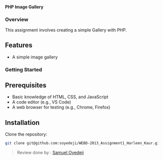 #### PHP Image Gallery

### Overview

This assignment involves creating a simple Gallery with PHP.

## Features


- A simple image gallery

### Getting Started

## Prerequisites
- Basic knowledge of HTML, CSS, and JavaScript
- A code editor (e.g., VS Code)
- A web browser for testing (e.g., Chrome, Firefox)

## Installation

Clone the repository:

```sh
git clone git@github.com:soyedeji/WEBD-2013_Assignment1_Harleen_Kaur.git
```


> Review done by : [Samuel Oyedeji](https://github.com/soyedeji)
